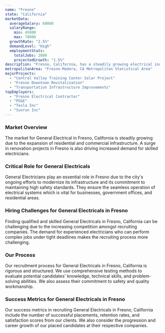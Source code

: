 ```yaml
---
name: "Fresno"
state: "California"
marketData:
  averageSalary: 60000
  salaryRange:
    min: 45000
    max: 78000
  growthRate: "2.5%"
  demandLevel: "High"
  employmentStats:
    totalJobs: 2800
    projectedGrowth: "1.5%"
description: "Fresno, California, has a steadily growing electrical industry, buoyed by a range of residential and industrial projects."
metropolitanArea: "Fresno-Madera, CA Metropolitan Statistical Area"
majorProjects:
  - "Central Valley Training Center Solar Project"
  - "Fresno Downtown Revitalization"
  - "Transportation Infrastructure Improvements"
topEmployers:
  - "Fresno Electrical Contractor"
  - "PG&E"
  - "Tesla Inc"
  - "Sunrun Inc"
---
```


### Market Overview
The market for General Electrical in Fresno, California is steadily growing due to the expansion of residential and commercial infrastructure. A surge in renovation projects in Fresno is also driving increased demand for skilled electricians.

### Critical Role for General Electricals
General Electricians play an essential role in Fresno due to the city's ongoing efforts to modernize its infrastructure and its commitment to maintaining high safety standards. They ensure the seamless operation of electrical systems which is vital for businesses, government offices, and residential areas.

### Hiring Challenges for General Electricals in Fresno
Finding qualified and skilled General Electricals in Fresno, California can be challenging due to the increasing competition amongst recruiting companies. The demand for experienced electricians who can perform complex jobs under tight deadlines makes the recruiting process more challenging.

### Our Process
Our recruitment process for General Electricals in Fresno, California is rigorous and structured. We use comprehensive testing methods to evaluate potential candidates' knowledge, technical skills, and problem-solving abilities. We also assess their commitment to safety and quality workmanship.

### Success Metrics for General Electricals in Fresno
Our success metrics in recruiting General Electricals in Fresno, California include the number of successful placements, retention rates, and satisfaction scores from our clients. We also consider the progression and career growth of our placed candidates at their respective companies.